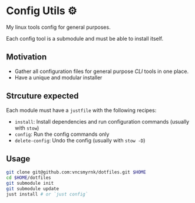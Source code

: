 # Config Utils ⚙️

My linux tools config for general purposes.

Each config tool is a submodule and must be able to install itself.

## Motivation

- Gather all configuration files for general purpose _CLI_ tools in one place.
- Have a unique and modular installer

## Strcuture expected

Each module must have a `justfile` with the following recipes:

- `install`: Install dependencies and run configuration commands (usually with `stow`)
- `config`: Run the config commands only
- `delete-config`: Undo the config (usually with `stow -D`)

## Usage

```bash
git clone git@github.com:vncsmyrnk/dotfiles.git $HOME
cd $HOME/dotfiles
git submodule init
git submodule update
just install # or `just config`
```
